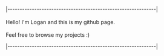 |-------------------------------------------------------------|  
<br>
Hello! I'm Logan and this is my github page.
<br>
<br>
Feel free to browse my projects :)  

|-------------------------------------------------------------|
